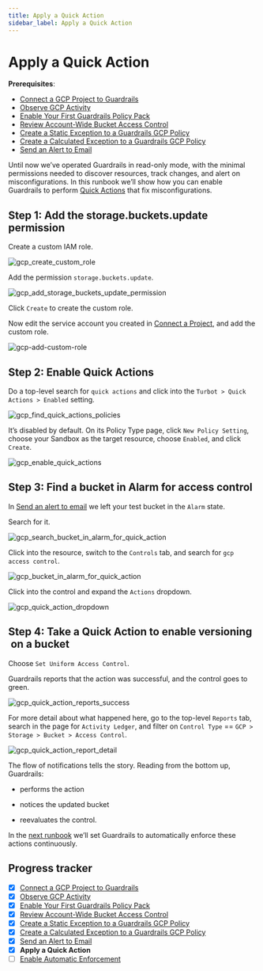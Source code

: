 ```yaml
---
title: Apply a Quick Action
sidebar_label: Apply a Quick Action
---
```



# Apply a Quick Action

**Prerequisites**: 

- [Connect a GCP Project to Guardrails](/guardrails/docs/getting-started/getting-started-gcp/connect-a-project/)
- [Observe GCP Activity](/guardrails/docs/getting-started/getting-started-gcp/observe-gcp-activity/)
- [Enable Your First Guardrails Policy Pack](/guardrails/docs/getting-started/getting-started-gcp/enable-policy-pack/)
- [Review Account-Wide Bucket Access Control](/guardrails/docs/getting-started/getting-started-gcp/review-account-wide/)
- [Create a Static Exception to a Guardrails GCP Policy](/guardrails/docs/getting-started/getting-started-gcp/create-static-exception/)
- [Create a Calculated Exception to a Guardrails GCP Policy](/guardrails/docs/getting-started/getting-started-gcp/create-calculated-exception/)
- [Send an Alert to Email](/guardrails/docs/getting-started/getting-started-gcp/send-alert-to-email/)


Until now we’ve operated Guardrails in read-only mode, with the minimal permissions needed to discover resources, track changes, and alert on misconfigurations. In this runbook we’ll show how you can enable Guardrails to perform [Quick Actions](/guardrails/docs/guides/quick-actions) that fix misconfigurations.

## Step 1: Add the storage.buckets.update permission

Create a custom IAM role.
<p><img alt="gcp_create_custom_role" src="/images/docs/guardrails/getting-started/getting-started-gcp/apply-quick-action/gcp-create-custom-role.png"/></p>

Add the permission `storage.buckets.update`.
<p><img alt="gcp_add_storage_buckets_update_permission" src="/images/docs/guardrails/getting-started/getting-started-gcp/apply-quick-action/gcp-add-storage-buckets-update-permission.png"/></p>

Click `Create` to create the custom role.

Now edit the service account you created in [Connect a Project](/guardrails/docs/runbooks/getting-started-gcp/connect-a-project), and add the custom role. 
<p><img alt="gcp-add-custom-role" src="/images/docs/guardrails/getting-started/getting-started-gcp/apply-quick-action/gcp-add-custom-role.png"/></p>

## Step 2: Enable Quick Actions

Do a top-level search for `quick actions` and click into the `Turbot > Quick Actions > Enabled` setting.
<p><img alt="gcp_find_quick_actions_policies" src="/images/docs/guardrails/getting-started/getting-started-gcp/apply-quick-action/gcp-find-quick-actions-policies.png"/></p>

It’s disabled by default. On its Policy Type page, click `New Policy Setting`, choose your Sandbox as the target resource, choose `Enabled`, and click `Create`.  
<p><img alt="gcp_enable_quick_actions" src="/images/docs/guardrails/getting-started/getting-started-gcp/apply-quick-action/gcp-enable-quick-actions.png"/></p>

## Step 3: Find a bucket in Alarm for access control

  
In [Send an alert to email]( /guardrails/docs/runbooks/getting-started-gcp/send-alert-to-email) we left your test bucket in the `Alarm` state.  
  
Search for it.  
<p><img alt="gcp_search_bucket_in_alarm_for_quick_action" src="/images/docs/guardrails/getting-started/getting-started-gcp/apply-quick-action/gcp-search-bucket-in-alarm-for-quick-action.png"/></p>

Click into the resource, switch to the `Controls` tab, and search for `gcp access control`.
<p><img alt="gcp_bucket_in_alarm_for_quick_action" src="/images/docs/guardrails/getting-started/getting-started-gcp/apply-quick-action/gcp-bucket-in-alarm-for-quick-action.png"/></p>  
  


Click into the control and expand the `Actions` dropdown.  
<p><img alt="gcp_quick_action_dropdown" src="/images/docs/guardrails/getting-started/getting-started-gcp/apply-quick-action/gcp-quick-action-dropdown.png"/></p>

## Step 4: Take a Quick Action to enable versioning  on a bucket

Choose `Set Uniform Access Control`.  


Guardrails reports that the action was successful, and the control goes to green.  
<p><img alt="gcp_quick_action_reports_success" src="/images/docs/guardrails/getting-started/getting-started-gcp/apply-quick-action/gcp-quick-action-reports-success.png"/></p>

For more detail about what happened here, go to the top-level `Reports` tab, search in the page for `Activity Ledger`, and filter on `Control Type` == `GCP > Storage > Bucket > Access Control`.  
<p><img alt="gcp_quick_action_report_detail" src="/images/docs/guardrails/getting-started/getting-started-gcp/apply-quick-action/gcp-quick-action-report-detail.png"/></p>

The flow of notifications tells the story. Reading from the bottom up, Guardrails:  
  
- performs the action  
  
- notices the updated bucket  
  
- reevaluates the control.

In the [next runbook](/guardrails/docs/runbooks/getting-started-gcp/enable-enforcement) we’ll set Guardrails to automatically enforce these actions continuously.  
  


  
  
  



## Progress tracker

- [x] [Connect a GCP Project to Guardrails](path)
- [x] [Observe GCP Activity](path)
- [x] [Enable Your First Guardrails Policy Pack](path)
- [x] [Review Account-Wide Bucket Access Control](path)
- [x] [Create a Static Exception to a Guardrails GCP Policy](path)
- [x] [Create a Calculated Exception to a Guardrails GCP Policy](path)
- [x] [Send an Alert to Email](path)
- [x] **Apply a Quick Action**
- [ ] [Enable Automatic Enforcement](path)
